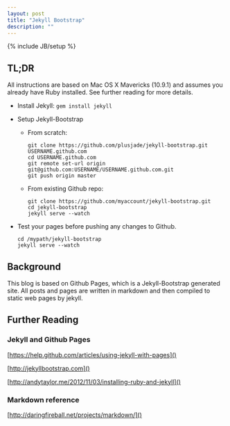```yaml
---
layout: post
title: "Jekyll Bootstrap"
description: ""
---
```

{% include JB/setup %}

## TL;DR

All instructions are based on Mac OS X Mavericks (10.9.1) and assumes you already have Ruby installed. See further reading for more details.

* Install Jekyll: `gem install jekyll`


* Setup Jekyll-Bootstrap

  * From scratch:

        git clone https://github.com/plusjade/jekyll-bootstrap.git USERNAME.github.com
        cd USERNAME.github.com
        git remote set-url origin git@github.com:USERNAME/USERNAME.github.com.git
        git push origin master

  * From existing Github repo:

        git clone https://github.com/myaccount/jekyll-bootstrap.git
        cd jekyll-bootstrap
        jekyll serve --watch

* Test your pages before pushing any changes to Github.
      
      cd /mypath/jekyll-bootstrap
      jekyll serve --watch


## Background

This blog is based on Github Pages, which is a Jekyll-Bootstrap generated site. All posts and pages are written in markdown and then compiled to static web pages by jekyll.

## Further Reading

### Jekyll and Github Pages

[https://help.github.com/articles/using-jekyll-with-pages]()

[http://jekyllbootstrap.com]()

[http://andytaylor.me/2012/11/03/installing-ruby-and-jekyll]()

### Markdown reference

[http://daringfireball.net/projects/markdown/]()